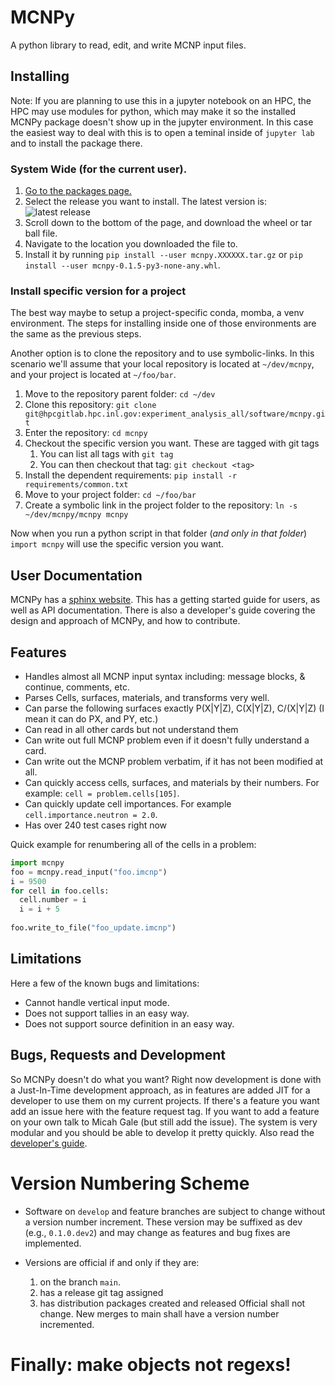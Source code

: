 # MCNPy

A python library to read, edit, and write MCNP input files. 

## Installing

>>>
Note: If you are planning to use this in a jupyter notebook on an HPC, 
the HPC may use modules for python, which may make it so the installed MCNPy package doesn't show up in the jupyter environment.
In this case the easiest way to deal with this is to open a teminal inside of `jupyter lab` and to install the package there.
>>>

### System Wide (for the current user).

1. [Go to the packages page.](https://hpcgitlab.hpc.inl.gov/experiment_analysis_all/software/mcnpy/-/packages)
1. Select the release you want to install. The latest version is: ![latest release](https://hpcgitlab.hpc.inl.gov/experiment_analysis_all/software/mcnpy/-/badges/release.svg)
1. Scroll down to the bottom of the page, and download the wheel or tar ball file.
1. Navigate to the location you downloaded the file to.
1. Install it by running `pip install --user mcnpy.XXXXXX.tar.gz` or `pip install --user mcnpy-0.1.5-py3-none-any.whl`.

### Install specific version for a project

The best way maybe to setup a project-specific conda, momba, a venv environment.
The steps for installing inside one of those environments are the same as the previous steps.

Another option is to clone the repository and to use symbolic-links. In this scenario we'll assume that your local
repository is located at `~/dev/mcnpy`, and your project is located at `~/foo/bar`. 

1. Move to the repository parent folder: `cd ~/dev`
1. Clone this repository: `git clone git@hpcgitlab.hpc.inl.gov:experiment_analysis_all/software/mcnpy.git` 
1. Enter the repository: `cd mcnpy`
1. Checkout the specific version you want. These are tagged with git tags
    1. You can list all tags with `git tag`
    1. You can then checkout that tag: `git checkout <tag>`
1. Install the dependent requirements: `pip install -r requirements/common.txt`
1. Move to your project folder: `cd ~/foo/bar`
1. Create a symbolic link in the project folder to the repository: `ln -s ~/dev/mcnpy/mcnpy mcnpy`

Now when you run a python script in that folder (*and only in that folder*) `import mcnpy` will use the specific version you want. 

## User Documentation

MCNPy has a [sphinx website](https://experiment_analysis_all.pages.hpc.inl.gov/software/mcnpy/). 
This has a getting started guide for users,
as well as API documentation. 
There is also a developer's guide covering the design and approach of MCNPy, and how to contribute.

## Features
	
* Handles almost all MCNP input syntax including: message blocks, & continue, comments, etc.
* Parses Cells, surfaces, materials, and transforms very well.	
* Can parse the following surfaces exactly P(X|Y|Z), C(X|Y|Z), C/(X|Y|Z) (I mean it can do PX, and PY, etc.)
* Can read in all other cards but not understand them	
* Can write out full MCNP problem even if it doesn't fully understand a card.	
* Can write out the MCNP problem verbatim, if it has not been modified at all.
* Can quickly access cells, surfaces, and materials by their numbers. For example: `cell = problem.cells[105]`.
* Can quickly update cell importances. For example `cell.importance.neutron = 2.0`.
* Has over 240 test cases right now 

 
Quick example for renumbering all of the cells in a problem:

```python
import mcnpy
foo = mcnpy.read_input("foo.imcnp")
i = 9500
for cell in foo.cells:
  cell.number = i
  i = i + 5
  
foo.write_to_file("foo_update.imcnp")

```

## Limitations

Here a few of the known bugs and limitations:

	
* Cannot handle vertical input mode.
* Does not support tallies in an easy way.
* Does not support source definition in an easy way.
	
## Bugs, Requests and Development

So MCNPy doesn't do what you want? Right now development is done with a  Just-In-Time development approach, as in features are added JIT for a developer to use them on my current projects. 
If there's a feature you want add an issue here with the feature request tag. 
If you want to add a feature on your own talk to Micah Gale (but still add the issue). 
The system is very modular and you should be able to develop it pretty quickly.
Also read the [developer's guide](https://experiment_analysis_all.pages.hpc.inl.gov/software/mcnpy/developing.html).

# Version Numbering Scheme

* Software on `develop` and feature branches are subject to change without a version number increment. These version
  may be suffixed as dev (e.g., `0.1.0.dev2`) and may change as features and bug fixes are implemented.

* Versions are official if and only if they are:
   1. on the branch `main`.
   1. has a release git tag assigned
   1. has distribution packages created and released
   Official shall not change. New merges to main shall have a version number incremented.

 
# Finally: make objects not regexs!
